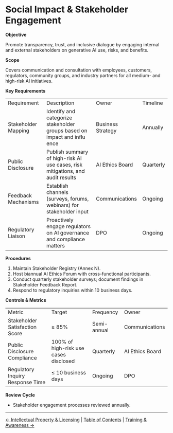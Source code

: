 # Social Impact & Stakeholder Engagement

**Objective**

Promote transparency, trust, and inclusive dialogue by engaging internal and external stakeholders on generative AI use, risks, and benefits.

**Scope**

Covers communication and consultation with employees, customers, regulators, community groups, and industry partners for all medium- and high-risk AI initiatives.

**Key Requirements**

|     |     |     |     |
| --- | --- | --- | --- |
| Requirement | Description | Owner | Timeline |
| Stakeholder Mapping | Identify and categorize stakeholder groups based on impact and influ ence | Business Strategy | Annually |
| Public Disclosure | Publish summary of high-risk AI use cases, risk mitigations, and audit results | AI Ethics Board | Quarterly |
| Feedback Mechanisms | Establish channels (surveys, forums, webinars) for stakeholder input | Communications | Ongoing |
| Regulatory Liaison | Proactively engage regulators on AI governance and compliance matters | DPO | Ongoing |

**Procedures**

1.  Maintain Stakeholder Registry (Annex N).
2.  Host biannual AI Ethics Forum with cross-functional participants.
3.  Conduct quarterly stakeholder surveys; document findings in Stakeholder Feedback Report.
4.  Respond to regulatory inquiries within 10 business days.

**Controls & Metrics**

|     |     |     |     |
| --- | --- | --- | --- |
| Metric | Target | Frequency | Owner |
| Stakeholder Satisfaction Score | ≥ 85% | Semi-annual | Communications |
| Public Disclosure Compliance | 100% of high-risk use cases disclosed | Quarterly | AI Ethics Board |
| Regulatory Inquiry Response Time | ≤ 10 business days | Ongoing | DPO |

**Review Cycle**

*   Stakeholder engagement processes reviewed annually.

---

[← Intellectual Property & Licensing](13-Intellectual-Property-and-Licensing.md) | [Table of Contents](00-Table-of-Contents.md) | [Training & Awareness →](15-Training-and-Awareness.md)
